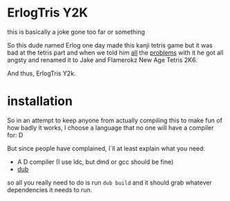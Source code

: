 # ErlogTris Y2K
this is basically a joke gone too far or something

So this dude named Erlog one day made this kanji tetris game but it was bad at
the tetris part and when we told him [all](http://www.twitch.tv/toastermage/c/6304119)
the [problems](http://www.twitch.tv/flamerokz/c/6296638) with it he got all
angsty and renamed it to Jake and Flamerokz New Age Tetris 2K6.

And thus, ErlogTris Y2k.


# installation
So in an attempt to keep anyone from actually compiling this to make fun of how
badly it works, I choose a language that no one will have a compiler for: D

But since people have complained, I`ll at least explain what you need:
* A D compiler (I use ldc, but dmd or gcc should be fine)
* [dub](http://code.dlang.org/download)

so all you really need to do is run `dub build` and it should grab whatever
dependencies it needs to run.



